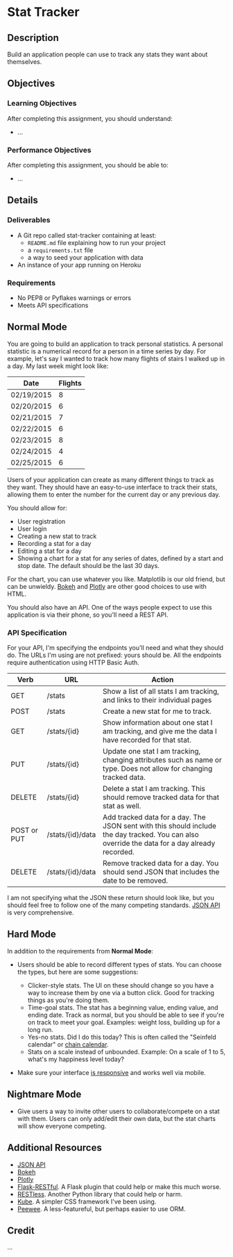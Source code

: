 # Stat Tracker

## Description

Build an application people can use to track any stats they want about themselves.

## Objectives

### Learning Objectives

After completing this assignment, you should understand:

* ...

### Performance Objectives

After completing this assignment, you should be able to:

* ...

## Details

### Deliverables

* A Git repo called stat-tracker containing at least:
  * `README.md` file explaining how to run your project
  * a `requirements.txt` file
  * a way to seed your application with data
* An instance of your app running on Heroku

### Requirements  

* No PEP8 or Pyflakes warnings or errors
* Meets API specifications

## Normal Mode

You are going to build an application to track personal statistics. A personal statistic is a numerical record for a person in a time series by day. For example, let's say I wanted to track how many flights of stairs I walked up in a day. My last week might look like:

Date       | Flights
---------- | -------
02/19/2015 | 8 
02/20/2015 | 6 
02/21/2015 | 7 
02/22/2015 | 6
02/23/2015 | 8
02/24/2015 | 4
02/25/2015 | 6

Users of your application can create as many different things to track as they want. They should have an easy-to-use interface to track their stats, allowing them to enter the number for the current day or any previous day.

You should allow for:

* User registration
* User login
* Creating a new stat to track
* Recording a stat for a day
* Editing a stat for a day
* Showing a chart for a stat for any series of dates, defined by a start and stop date. The default should be the last 30 days.

For the chart, you can use whatever you like. Matplotlib is our old friend, but can be unwieldy. [Bokeh](http://bokeh.pydata.org/en/latest/) and [Plotly](https://plot.ly/python/) are other good choices to use with HTML.

You should also have an API. One of the ways people expect to use this application is via their phone, so you'll need a REST API.

### API Specification

For your API, I'm specifying the endpoints you'll need and what they should do. The URLs I'm using are not prefixed: yours should be.
All the endpoints require authentication using HTTP Basic Auth.

Verb   | URL  | Action
------ | ---- | -------
GET | /stats | Show a list of all stats I am tracking, and links to their individual pages
POST | /stats | Create a new stat for me to track.
GET | /stats/{id} | Show information about one stat I am tracking, and give me the data I have recorded for that stat.
PUT | /stats/{id} | Update one stat I am tracking, changing attributes such as name or type. Does not allow for changing tracked data.
DELETE | /stats/{id} | Delete a stat I am tracking. This should remove tracked data for that stat as well.
POST or PUT | /stats/{id}/data | Add tracked data for a day. The JSON sent with this should include the day tracked. You can also override the data for a day already recorded.
DELETE | /stats/{id}/data | Remove tracked data for a day. You should send JSON that includes the date to be removed.

I am not specifying what the JSON these return should look like, but you should feel free to follow one of the many competing standards. [JSON API](http://jsonapi.org/) is very comprehensive.


## Hard Mode

In addition to the requirements from **Normal Mode**:

* Users should be able to record different types of stats. You can choose the types, but here are some suggestions:
  * Clicker-style stats. The UI on these should change so you have a way to increase them by one via a button click. Good for tracking things as you're doing them.
  * Time-goal stats. The stat has a beginning value, ending value, and ending date. Track as normal, but you should be able to see if you're on track to meet your goal. Examples: weight loss, building up for a long run.
  * Yes-no stats. Did I do this today? This is often called the "Seinfeld calendar" or [chain calendar](http://chaincalendar.com/about).
  * Stats on a scale instead of unbounded. Example: On a scale of 1 to 5, what's my happiness level today?

* Make sure your interface [is responsive](https://developers.google.com/web/fundamentals/layouts/rwd-fundamentals/) and works well via mobile.


## Nightmare Mode

* Give users a way to invite other users to collaborate/compete on a stat with them. Users can only add/edit their own data, but the stat charts will show everyone competing.


## Additional Resources

* [JSON API](http://jsonapi.org/)
* [Bokeh](http://bokeh.pydata.org/en/latest/) 
* [Plotly](https://plot.ly/python/)
* [Flask-RESTful](https://flask-restful.readthedocs.org/en/0.3.1/). A Flask plugin that could help or make this much worse.
* [RESTless](http://restless.readthedocs.org/en/latest/). Another Python library that could help or harm.
* [Kube](http://imperavi.com/kube/). A simpler CSS framework I've been using.
* [Peewee](https://peewee.readthedocs.org/en/latest/index.html). A less-featureful, but perhaps easier to use ORM.

## Credit

...
